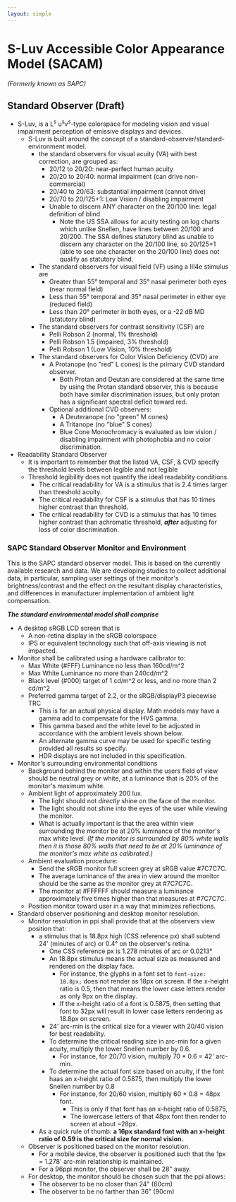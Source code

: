 ```yaml
---
layout: simple
---
```


# S-Luv Accessible Color Appearance Model (SAC<span class="flipH">A</span>M)
_(Formerly known as SAPC)_

## Standard Observer (Draft)

* S-Luv, is a L<sup>s</sup> u<sup>s</sup>v<sup>s</sup>-type colorspace for modeling vision and visual impairment perception of emissive displays and devices. 
    * S-Luv is built around the concept of a standard-observer/standard-environment model.
        * the standard observers for visual acuity (VA) with best correction, are grouped as: 
            * 20/12 to 20/20: near-perfect human acuity 
            * 20/20 to 20/40: normal impairment (can drive non-commercial)
            * 20/40 to 20/63: substantial impairment (cannot drive)
            * 20/70 to 20/125+1: Low Vision / disabling impairment
            * Unable to discern ANY character on the 20/100 line: legal definition of blind
                * Note the US SSA allows for acuity testing on log charts which unlike Snellen, have lines between 20/100 and 20/200. The SSA defines statutory blind as unable to discern any character on the 20/100 line, so 20/125+1 (able to see one character on the 20/100 line) does not qualify as statutory blind.
        * The standard observers for visual field (VF) using a III4e stimulus are
            * Greater than 55° temporal and 35° nasal perimeter both eyes (near normal field)
            * Less than 55° temporal and 35° nasal perimeter in either eye (reduced field)
            * Less than 20° perimeter in both eyes, or a -22 dB MD (statutory blind)
        * The standard observers for contrast sensitivity (CSF) are
            * Pelli Robson 2 (normal, 1% threshold)  
            * Pelli Robson 1.5 (impaired, 3% threshold)  
            * Pelli Robson 1 (Low Vision, 10% threshold)
        * The standard observers for Color Vision Deficiency (CVD) are
            * A Protanope (no "red" L cones) is the primary CVD standard observer.
                * Both Protan and Deutan are considered at the same time by using the Protan standard observer, this is because both have similar discrimination issues, but only protan has a significant spectral deficit toward red.
            * Optional additional CVD observers:
                * A Deuteranope (no "green" M cones)
                * A Tritanope (no "blue" S cones)
                * Blue Cone Monochromacy is evaluated as low vision / disabling impairment with photophobia and no color discrimination.
* Readability Standard Observer
    * It is important to remember that the listed VA, CSF, & CVD specify the threshold levels between legible and not legible
    * Threshold legibility does not quantify the ideal readability conditions.
        * The critical readability for VA is a stimulus that is 2.4 times larger than threshold acuity.
        * The critical readability for CSF is a stimulus that has 10 times higher contrast than threshold.
        * The critical readability for CVD is a stimulus that has 10 times higher contrast than achromatic threshold, ***after*** adjusting for loss of color discrimination.


### SAPC Standard Observer Monitor and Environment
This is the SAPC standard observer model. This is based on the currently available research and data. We are developing studies to collect additional data, in particular, sampling user settings of their monitor's brightness/contrast and the effect on the resultant display characteristics, and differences in manufacturer implementation of ambient light compensation.

_**The standard environmental model shall comprise**_
* A desktop sRGB LCD screen that is
  * A non-retina display in the sRGB colorspace
  * IPS or equivalent technology such that off-axis viewing is not impacted. 
* Monitor shall be calibrated using a hardware calibrator to:
  * Max White (#FFF) Luminance no less than 160cd/m^2 
  * Max White Luminance no more than 240cd/m^2 
  * Black level (#000) target of 1 cd/m^2 or less, and no more than 2 cd/m^2
  * Preferred gamma target of 2.2, or the sRGB/displayP3 piecewise TRC
     * This is for an actual physical display. Math models may have a gamma add to compensate for the HVS gamma.
     * This gamma based and the white level to be adjusted in accordance with the ambient levels shown below.
     * An alternate gamma curve may be used for specific testing provided all results so specify.
     * HDR displays are not included in this specification.
* Monitor's surrounding environmental conditions
  * Background behind the monitor and within the users field of view should be neutral grey or white, at a luminance that is 20% of the monitor's maximum white.
  * Ambient light of approximately 200 lux.
    * The light should not _directly_ shine on the face of the monitor.
    * The light should not shine into the eyes of the user while viewing the monitor.
    * What is actually important is that the area within view surrounding the monitor be at 20% luminance of the monitor's max white level. _(If the monitor is surrounded by 80% white walls then it is those 80% walls that need to be at 20% luminance of the monitor's max white as calibrated.)_
  * Ambient evaluation procedure:  
    * Send the sRGB monitor full screen grey at sRGB value #7C7C7C.
    * The average luminance of the area in view around the monitor should be the same as the monitor grey at #7C7C7C.
    * The monitor at #FFFFFF should measure a luminance approximately five times higher than that measures at #7C7C7C.
  * Position monitor toward user in a way that minimizes reflections.
* Standard observer positioning and desktop monitor resolution.
  * Monitor resolution in ppi shall provide that at the observers view position that:
    * a stimulus that is 18.8px high (CSS reference px) shall subtend 24' (minutes of arc) or 0.4° on the observer's retina.
      * One CSS reference px is 1.278 minutes of arc or 0.0213°
      * An 18.8px stimulus means the actual size as measured and rendered on the display face.
        * For instance, the glyphs in a font set to  ` font-size: 18.8px; ` does not render as 18px on screen. If the x-height ratio is 0.5, then that means the lower case letters render as only 9px on the display.
        * If the x-height ratio of a font is 0.5875, then setting that font to 32px will result in lower case letters rendering as 18.8px on screen.
      * 24' arc-min is the critical size for a viewer with 20/40 vision for best readability.
      * To determine the critical reading size in arc-min for a given acuity, multiply the lower Snellen number by 0.6.
        * For instance, for 20/70 vision, multiply 70 * 0.6 = 42' arc-min.
      * To determine the actual font size based on acuity, if the font haas an x-height ratio of 0.5875, then multiply the lower Snellen number by 0.8
        * For instance, for 20/60 vision, multiply 60 * 0.8 = 48px font.
          * This is only if that font has an x-height ratio of 0.5875,
          * The lowercase letters of that 48px font then render to screen at about ~28px.
    * As a quick rule of thumb: **a 16px standard font with an x-height ratio of 0.59 is the critical size for normal vision.**
  * Observer is positioned based on the monitor resolution.
    * For a mobile device, the observer is positioned such that the 1px = 1.278' arc-min relationship is maintained.
    * For a 96ppi monitor, the observer shall be 28" away.
  * For desktop, the monitor should be chosen such that the ppi allows:
    * The observer to be no closer than 24" (60cm)
    * The observer to be no farther than 36" (90cm)

